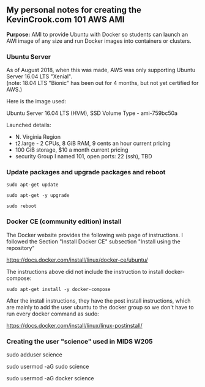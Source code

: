 ## My personal notes for creating the KevinCrook.com 101 AWS AMI

**Purpose:**  AMI to provide Ubuntu with Docker so students can launch an AWI image of any size and run Docker images into containers or clusters.  

### Ubuntu Server

As of August 2018, when this was made, AWS was only supporting Ubuntu Server 16.04 LTS "Xenial".  
(note: 18.04 LTS "Bionic" has been out for 4 months, but not yet certified for AWS.)

Here is the image used:

Ubuntu Server 16.04 LTS (HVM), SSD Volume Type - ami-759bc50a

Launched details:
* N. Virginia Region
* t2.large - 2 CPUs, 8 GiB RAM, 9 cents an hour current pricing
* 100 GiB storage, $10 a month current pricing
* security Group I named 101, open ports: 22 (ssh), TBD

### Update packages and upgrade packages and reboot

```
sudo apt-get update

sudo apt-get -y upgrade

sudo reboot
```

### Docker CE (community edition) install

The Docker website provides the following web page of instructions.  I followed the Section "Install Docker CE" subsection "Install using the repository"

https://docs.docker.com/install/linux/docker-ce/ubuntu/


The instructions above did not include the instruction to install docker-compose:

```
sudo apt-get install -y docker-compose
```

After the install instructions, they have the post install instructions, which are mainly to add the user ubuntu to the docker group so we don't have to run every docker command as sudo:

https://docs.docker.com/install/linux/linux-postinstall/


### Creating the user "science" used in MIDS W205

sudo adduser science

sudo usermod -aG sudo science

sudo usermod -aG docker science



